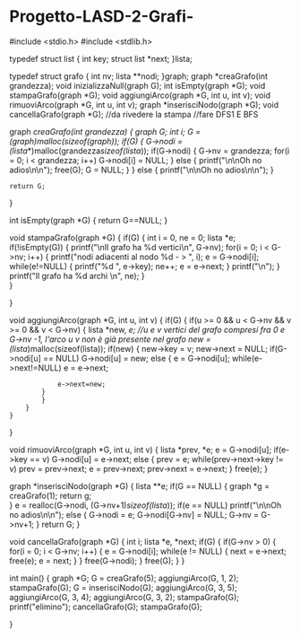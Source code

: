 # Progetto-LASD-2-Grafi-
#include <stdio.h>
#include <stdlib.h>

typedef struct list {
	int key;
	struct list *next;
}lista;

typedef struct grafo {
	int nv;
	lista **nodi;
}graph;
graph *creaGrafo(int grandezza); 
void inizializzaNull(graph G); 
int isEmpty(graph *G);
void stampaGrafo(graph *G);
void aggiungiArco(graph *G, int u, int v);
void rimuoviArco(graph *G, int u, int v);
graph *inserisciNodo(graph *G);
void cancellaGrafo(graph *G); //da rivedere la stampa
//fare DFS1 E BFS

graph *creaGrafo(int grandezza) {
	graph *G;
	int i;
	G = (graph*)malloc(sizeof(graph));
	if(G) {
		G->nodi = (lista**)malloc(grandezza*sizeof(lista*));
		if(G->nodi) {
			G->nv = grandezza;
			for(i = 0; i < grandezza; i++) G->nodi[i] = NULL;
		}
		else {
			printf("\n\nOh no adios\n\n");
			free(G);
			G = NULL;
		}
	}
	else {
		printf("\n\nOh no adios\n\n");
	}
	
	return G;
}

int isEmpty(graph *G) {
	return G==NULL;
}

void stampaGrafo(graph *G) {
	if(G) {
	int i = 0, ne = 0;
	lista *e;
	if(!isEmpty(G)) {
		printf("\nIl grafo ha %d vertici\n", G->nv);
		for(i = 0; i < G->nv; i++) {
			printf("nodi adiacenti al nodo %d - > ", i);
			e = G->nodi[i];
			while(e!=NULL) {
				printf("%d ", e->key);
				ne++;
				e = e->next;
			}
			printf("\n");
		}
		printf("Il grafo ha %d archi \n", ne);
	}	
	}
	
}

void aggiungiArco(graph *G, int u, int v) {
	if(G) {
		if(u >= 0 && u < G->nv && v >= 0 && v < G->nv) {
			lista *new, *e;
			//u e v vertici del grafo compresi fra 0 e G->nv -1, l'arco u v non è già presente nel grafo
			new = (lista*)malloc(sizeof(lista));
			if(new) {
				new->key = v;
				new->next = NULL;
			if(G->nodi[u] == NULL) G->nodi[u] = new;
			else {
				e = G->nodi[u];
				while(e->next!=NULL) e = e->next;
			
				e->next=new;
			}
	    	}	
    	}	
	}
}

void rimuoviArco(graph *G, int u, int v) {
	lista *prev, *e;
	e = G->nodi[u];
	if(e->key == v) G->nodi[u] = e->next;
	else {
		prev = e;
		while(prev->next->key != v) prev = prev->next;
		e = prev->next;
		prev->next = e->next;
	}
	free(e);
}

graph *inserisciNodo(graph *G) {
	lista **e;
	if(G == NULL) {
		graph *g = creaGrafo(1);
		return g;	
	} 
	e = realloc(G->nodi, (G->nv+1)*sizeof(lista*));
	if(e == NULL) printf("\n\nOh no adios\n\n");
	else {
		G->nodi = e;
		G->nodi[G->nv] = NULL;
		G->nv = G->nv+1;
	}
	return G;
}

void cancellaGrafo(graph *G) {
	int i;
	lista *e, *next;
	if(G) {
		if(G->nv > 0) {
			for(i = 0; i < G->nv; i++) {
				e = G->nodi[i];
				while(e != NULL) {
					next = e->next;
					free(e);
					e = next;
				}
			}
			free(G->nodi);
		}
		free(G);
	}
}


int main() {
	graph *G;
	G = creaGrafo(5);
	aggiungiArco(G, 1, 2);
	stampaGrafo(G);
	G = inserisciNodo(G);
	aggiungiArco(G, 3, 5);
	aggiungiArco(G, 3, 4);
	aggiungiArco(G, 3, 2);
	stampaGrafo(G);
	printf("elimino");
	cancellaGrafo(G);
	stampaGrafo(G);
	
}







